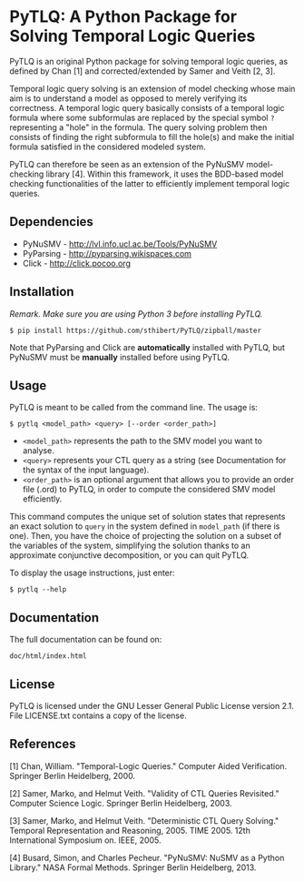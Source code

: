 PyTLQ: A Python Package for Solving Temporal Logic Queries
==========================================================

PyTLQ is an original Python package for solving temporal logic queries, as 
defined by Chan [1] and corrected/extended by Samer and Veith [2, 3].

Temporal logic query solving is an extension of model checking whose main aim 
is to understand a model as opposed to merely verifying its correctness. A 
temporal logic query basically consists of a temporal logic formula where 
some subformulas are replaced by the special symbol `?` representing a "hole" 
in the formula. The query solving problem then consists of finding the right 
subformula to fill the hole(s) and make the initial formula satisfied in the 
considered modeled system.

PyTLQ can therefore be seen as an extension of the PyNuSMV model-checking 
library [4]. Within this framework, it uses the BDD-based model checking 
functionalities of the latter to efficiently implement temporal logic queries.


Dependencies
------------

- PyNuSMV - http://lvl.info.ucl.ac.be/Tools/PyNuSMV
- PyParsing - http://pyparsing.wikispaces.com
- Click - http://click.pocoo.org


Installation
------------

*Remark. Make sure you are using Python 3 before installing PyTLQ.*

    $ pip install https://github.com/sthibert/PyTLQ/zipball/master

Note that PyParsing and Click are **automatically** installed with PyTLQ, but 
PyNuSMV must be **manually** installed before using PyTLQ.


Usage
-----

PyTLQ is meant to be called from the command line. The usage is:

    $ pytlq <model_path> <query> [--order <order_path>]

- `<model_path>` represents the path to the SMV model you want to analyse.
- `<query>` represents your CTL query as a string (see Documentation for the 
  syntax of the input language).
- `<order_path>` is an optional argument that allows you to provide an order 
  file (.ord) to PyTLQ, in order to compute the considered SMV model 
  efficiently.

This command computes the unique set of solution states that represents an 
exact solution to `query` in the system defined in `model_path` (if there is 
one). Then, you have the choice of projecting the solution on a subset of the 
variables of the system, simplifying the solution thanks to an approximate 
conjunctive decomposition, or you can quit PyTLQ.

To display the usage instructions, just enter:

    $ pytlq --help


Documentation
-------------

The full documentation can be found on:

    doc/html/index.html


License
-------

PyTLQ is licensed under the GNU Lesser General Public License version 2.1. File 
LICENSE.txt contains a copy of the license.


References
----------

[1] Chan, William. "Temporal-Logic Queries." Computer Aided Verification. 
Springer Berlin Heidelberg, 2000.

[2] Samer, Marko, and Helmut Veith. "Validity of CTL Queries Revisited." 
Computer Science Logic. Springer Berlin Heidelberg, 2003.

[3] Samer, Marko, and Helmut Veith. "Deterministic CTL Query Solving." 
Temporal Representation and Reasoning, 2005. TIME 2005. 12th International 
Symposium on. IEEE, 2005.

[4] Busard, Simon, and Charles Pecheur. "PyNuSMV: NuSMV as a Python Library."
NASA Formal Methods. Springer Berlin Heidelberg, 2013.
